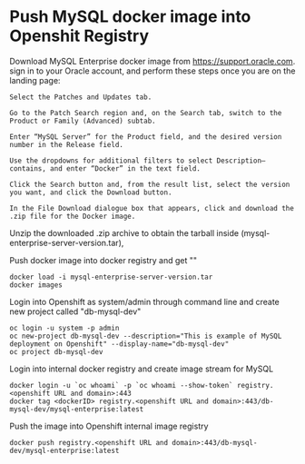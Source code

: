 # Push MySQL docker image into Openshit Registry
Download MySQL Enterprise docker image from https://support.oracle.com.
sign in to your Oracle account, and perform these steps once you are on the landing page:
    
    Select the Patches and Updates tab.

    Go to the Patch Search region and, on the Search tab, switch to the Product or Family (Advanced) subtab.

    Enter “MySQL Server” for the Product field, and the desired version number in the Release field.

    Use the dropdowns for additional filters to select Description—contains, and enter “Docker” in the text field.

    Click the Search button and, from the result list, select the version you want, and click the Download button.

    In the File Download dialogue box that appears, click and download the .zip file for the Docker image. 

Unzip the downloaded .zip archive to obtain the tarball inside (mysql-enterprise-server-version.tar),

Push docker image into docker registry and get "<dockerID>"
```
docker load -i mysql-enterprise-server-version.tar
docker images 
```

Login into Openshift as system/admin through command line and create new project called "db-mysql-dev"
```
oc login -u system -p admin
oc new-project db-mysql-dev --description="This is example of MySQL deployment on Openshift" --display-name="db-mysql-dev"
oc project db-mysql-dev
```

Login into internal docker registry and create image stream for MySQL
```
docker login -u `oc whoami` -p `oc whoami --show-token` registry.<openshift URL and domain>:443
docker tag <dockerID> registry.<openshift URL and domain>:443/db-mysql-dev/mysql-enterprise:latest
```

Push the image into Openshift internal image registry
```
docker push registry.<openshift URL and domain>:443/db-mysql-dev/mysql-enterprise:latest
```

